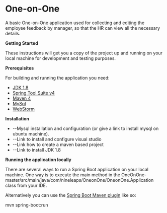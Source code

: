 #
# One-on-One

A basic One-on-One application used for collecting and editing the employee feedback by manager, so that the HR can view all the necessary details.

**Getting Started**

These instructions will get you a copy of the project up and running on your local machine for development and testing purposes.

**Prerequisites**

For building and running the application you need:

- [JDK 1.8](http://www.oracle.com/technetwork/java/javase/downloads/jdk8-downloads-2133151.html)
- [Spring Tool Suite v4](https://spring.io/tools)
- [Maven 4](https://maven.apache.org/)
- [MySql](https://www.mysql.com/)
- [WebStorm](https://www.jetbrains.com/webstorm/)

**Installation**

- --Mysql installation and configuration (or give a link to install mysql on ubuntu machine).
- --Link to install and configure visual studio
- --Link how to create a maven based project
- --Link to install JDK 1.8

**Running the application locally**

There are several ways to run a Spring Boot application on your local machine. One way is to execute the main method in the OneOnOne-master/src/main/java/com/nineleaps/OneonOne/OneonOne.Application  class from your IDE.

Alternatively you can use the [Spring Boot Maven plugin](https://docs.spring.io/spring-boot/docs/current/reference/html/build-tool-plugins-maven-plugin.html) like so:

mvn spring-boot:run
